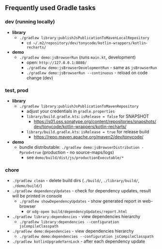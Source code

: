 ## Frequently used Gradle tasks

### dev (running locally)

- **library**
    - `./gradlew library:publishJsPublicationToMavenLocalRepository`
        - `cd ~/.m2/repository/dev/tonycode/kotlin-wrappers/kotlin-recharts/`
- **demo**
    - `./gradlew demo:jsBrowserRun` (runs `main.kt`, development)
        - open: `http://127.0.0.1:8080/`
        - `./gradlew demo:jsBrowserDevelopmentRun` - same as `jsBrowserRun`
        - `./gradlew demo:jsBrowserRun --continuous` - reload on code change (dev)

### test, prod

- **library**
    - `./gradlew library:publishJsPublicationToMavenRepository`
        - adjust your credentials in `gradle.properties`
        - `library/build.gradle.kts`: `isRelease = false` for SNAPSHOT
            - https://s01.oss.sonatype.org/content/repositories/snapshots/dev/tonycode/kotlin-wrappers/kotlin-recharts/
        - `library/build.gradle.kts`: `isRelease = true` for release build
            - https://repo.maven.apache.org/maven2/dev/tonycode/
- **demo**
    - bundle distributable: `./gradlew demo:jsBrowserDistribution -Pprod=true` (production - no source-maps/logs)
        - see `demo/build/dist/js/productionExecutable/*`

### chore

- `./gradlew clean` - delete build dirs (`./build/`, `./library/build/`, `./demo/build/`)
- `./gradlew dependencyUpdates` - check for dependency updates, result will be printed in console
    - `./gradlew showDependencyUpdates` - show generated report in web-browser
        - or `xdg-open build/dependencyUpdates/report.html`
- `./gradlew library:dependencies` - view dependencies hierarchy
    - `./gradlew library:dependencies --configuration jsCompileClasspath`
- `./gradlew demo:dependencies` - view dependencies hierarchy
    - `./gradlew demo:dependencies --configuration jsCompileClasspath`
- `./gradlew kotlinUpgradeYarnLock` - after each dependency update
